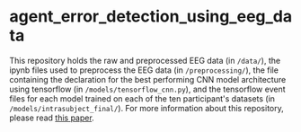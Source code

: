 # agent_error_detection_using_eeg_data
This repository holds the raw and preprocessed EEG data (in `/data/`), the ipynb files used to preprocess the EEG data (in `/preprocessing/`), the file containing the declaration for the best performing CNN model architecture using tensorflow (in  `/models/tensorflow_cnn.py`), and the tensorflow event files for each model trained on each of the ten participant's datasets (in `/models/intrasubject_final/`). For more information about this repository, please read [this paper](https://digitalcommons.csbsju.edu/honors_thesis/44/).
